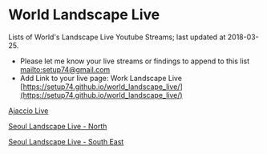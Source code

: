 # World Landscape Live
Lists of World's Landscape Live Youtube Streams; last updated at 2018-03-25.

- Please let me know your live streams or findings to append to this list [mailto:setup74@gmail.com](mailto:setup74@gmail.com)
- Add Link to your live page: Work Landscape Live [https://setup74.github.io/world_landscape_live/](https://setup74.github.io/world_landscape_live/)


[Ajaccio Live](https://www.youtube.com/watch?v=sDNHnV4gL6k)

[Seoul Landscape Live - North](https://www.youtube.com/watch?v=i1YvOuuliTk)

[Seoul Landscape Live - South East](https://www.youtube.com/watch?v=JOAJlnmcCMY)

